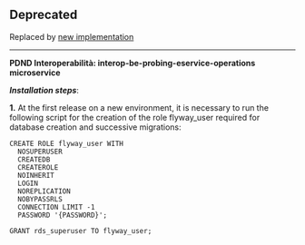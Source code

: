 ## Deprecated
Replaced by [new implementation](https://github.com/pagopa/interop-probing-core)

---

**PDND Interoperabilità: interop-be-probing-eservice-operations microservice**

**_Installation steps_**:

**1.** At the first release on a new environment, it is necessary to run the following script for the creation of the role flyway_user required for database creation and successive migrations:
   
    CREATE ROLE flyway_user WITH 
	  NOSUPERUSER
	  CREATEDB
	  CREATEROLE
	  NOINHERIT
	  LOGIN
	  NOREPLICATION
	  NOBYPASSRLS
	  CONNECTION LIMIT -1
	  PASSWORD '{PASSWORD}';
   
    GRANT rds_superuser TO flyway_user;
